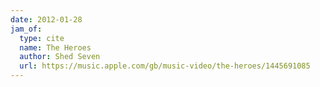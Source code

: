 ```yaml
---
date: 2012-01-28
jam_of:
  type: cite
  name: The Heroes
  author: Shed Seven
  url: https://music.apple.com/gb/music-video/the-heroes/1445691085
---
```

